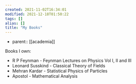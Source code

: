```yaml
---
created: 2021-11-02T16:34:01
modified: 2021-12-18T01:50:22
tags: []
alias: []
title: "My Books"
---
```


- parent:: [[academia]]

Books I own:

- R P Feynman - Feynman Lectures on Physics Vol I, II and III
- Leonard Susskind - Classical Theory of Fields
- Mehran Kardar - Statistical Physics of Particles
- Apostol - Mathematical Analysis
